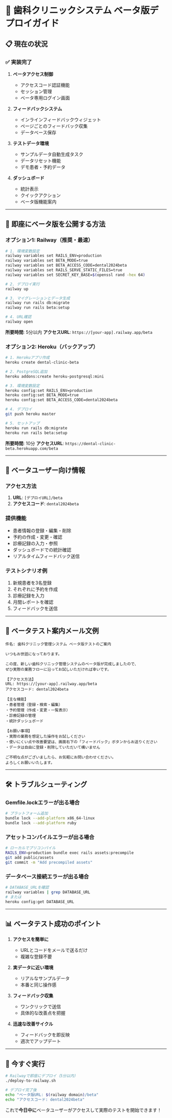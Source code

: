 # 🚀 歯科クリニックシステム ベータ版デプロイガイド

## 📋 現在の状況

### ✅ 実装完了
1. **ベータアクセス制御**
   - アクセスコード認証機能
   - セッション管理
   - ベータ専用ログイン画面

2. **フィードバックシステム**
   - インラインフィードバックウィジェット
   - ページごとのフィードバック収集
   - データベース保存

3. **テストデータ環境**
   - サンプルデータ自動生成タスク
   - データリセット機能
   - デモ患者・予約データ

4. **ダッシュボード**
   - 統計表示
   - クイックアクション
   - ベータ版機能案内

---

## 🎯 即座にベータ版を公開する方法

### オプション1: **Railway（推奨・最速）**

```bash
# 1. 環境変数設定
railway variables set RAILS_ENV=production
railway variables set BETA_MODE=true
railway variables set BETA_ACCESS_CODE=dental2024beta
railway variables set RAILS_SERVE_STATIC_FILES=true
railway variables set SECRET_KEY_BASE=$(openssl rand -hex 64)

# 2. デプロイ実行
railway up

# 3. マイグレーションとデータ生成
railway run rails db:migrate
railway run rails beta:setup

# 4. URL確認
railway open
```

**所要時間**: 5分以内
**アクセスURL**: `https://[your-app].railway.app/beta`

### オプション2: **Heroku（バックアップ）**

```bash
# 1. Herokuアプリ作成
heroku create dental-clinic-beta

# 2. PostgreSQL追加
heroku addons:create heroku-postgresql:mini

# 3. 環境変数設定
heroku config:set RAILS_ENV=production
heroku config:set BETA_MODE=true
heroku config:set BETA_ACCESS_CODE=dental2024beta

# 4. デプロイ
git push heroku master

# 5. セットアップ
heroku run rails db:migrate
heroku run rails beta:setup
```

**所要時間**: 10分
**アクセスURL**: `https://dental-clinic-beta.herokuapp.com/beta`

---

## 🔑 ベータユーザー向け情報

### アクセス方法
1. **URL**: `[デプロイURL]/beta`
2. **アクセスコード**: `dental2024beta`

### 提供機能
- 患者情報の登録・編集・削除
- 予約の作成・変更・確認
- 診療記録の入力・参照
- ダッシュボードでの統計確認
- リアルタイムフィードバック送信

### テストシナリオ例
1. 新規患者を3名登録
2. それぞれに予約を作成
3. 診療記録を入力
4. 月間レポートを確認
5. フィードバックを送信

---

## 📱 ベータテスト案内メール文例

```
件名: 歯科クリニック管理システム ベータ版テストのご案内

いつもお世話になっております。

この度、新しい歯科クリニック管理システムのベータ版が完成しましたので、
ぜひ実際の業務フローに沿ってお試しいただければ幸いです。

【アクセス方法】
URL: https://[your-app].railway.app/beta
アクセスコード: dental2024beta

【主な機能】
・患者管理（登録・検索・編集）
・予約管理（作成・変更・一覧表示）
・診療記録の管理
・統計ダッシュボード

【お願い事項】
・実際の業務を想定した操作をお試しください
・使いにくい点や改善要望は、画面右下の「フィードバック」ボタンからお送りください
・データは自由に登録・削除していただいて構いません

ご不明な点がございましたら、お気軽にお問い合わせください。
よろしくお願いいたします。
```

---

## 🛠️ トラブルシューティング

### Gemfile.lockエラーが出る場合
```bash
# プラットフォーム追加
bundle lock --add-platform x86_64-linux
bundle lock --add-platform ruby
```

### アセットコンパイルエラーが出る場合
```bash
# ローカルでプリコンパイル
RAILS_ENV=production bundle exec rails assets:precompile
git add public/assets
git commit -m "Add precompiled assets"
```

### データベース接続エラーが出る場合
```bash
# DATABASE_URLを確認
railway variables | grep DATABASE_URL
# または
heroku config:get DATABASE_URL
```

---

## 📊 ベータテスト成功のポイント

1. **アクセスを簡単に**
   - URLとコードをメールで送るだけ
   - 複雑な登録不要

2. **実データに近い環境**
   - リアルなサンプルデータ
   - 本番と同じ操作感

3. **フィードバック収集**
   - ワンクリックで送信
   - 具体的な改善点を把握

4. **迅速な改善サイクル**
   - フィードバックを即反映
   - 週次でアップデート

---

## 🎯 今すぐ実行

```bash
# Railwayで即座にデプロイ（5分以内）
./deploy-to-railway.sh

# デプロイ完了後
echo "ベータ版URL: $(railway domain)/beta"
echo "アクセスコード: dental2024beta"
```

これで**今日中に**ベータユーザーがアクセスして実際のテストを開始できます！